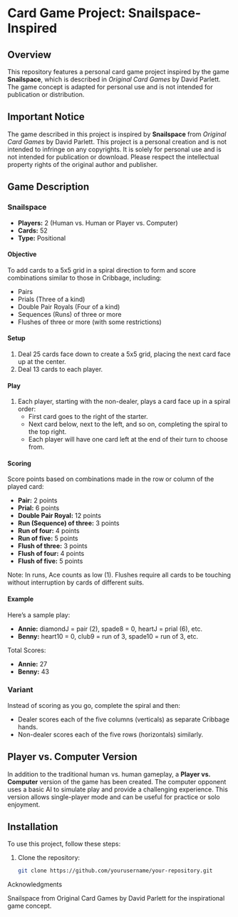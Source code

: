 # Card Game Project: Snailspace-Inspired

## Overview

This repository features a personal card game project inspired by the game **Snailspace**, which is described in *Original Card Games* by David Parlett. The game concept is adapted for personal use and is not intended for publication or distribution.

## Important Notice

The game described in this project is inspired by **Snailspace** from *Original Card Games* by David Parlett. This project is a personal creation and is not intended to infringe on any copyrights. It is solely for personal use and is not intended for publication or download. Please respect the intellectual property rights of the original author and publisher.

## Game Description

### Snailspace

- **Players:** 2 (Human vs. Human or Player vs. Computer)
- **Cards:** 52
- **Type:** Positional

#### Objective

To add cards to a 5x5 grid in a spiral direction to form and score combinations similar to those in Cribbage, including:
- Pairs
- Prials (Three of a kind)
- Double Pair Royals (Four of a kind)
- Sequences (Runs) of three or more
- Flushes of three or more (with some restrictions)

#### Setup

1. Deal 25 cards face down to create a 5x5 grid, placing the next card face up at the center.
2. Deal 13 cards to each player.

#### Play

1. Each player, starting with the non-dealer, plays a card face up in a spiral order:
   - First card goes to the right of the starter.
   - Next card below, next to the left, and so on, completing the spiral to the top right.
   - Each player will have one card left at the end of their turn to choose from.

#### Scoring

Score points based on combinations made in the row or column of the played card:
- **Pair:** 2 points
- **Prial:** 6 points
- **Double Pair Royal:** 12 points
- **Run (Sequence) of three:** 3 points
- **Run of four:** 4 points
- **Run of five:** 5 points
- **Flush of three:** 3 points
- **Flush of four:** 4 points
- **Flush of five:** 5 points

Note: In runs, Ace counts as low (1). Flushes require all cards to be touching without interruption by cards of different suits.

#### Example

Here’s a sample play:

- **Annie:** diamondJ = pair (2), spade8 = 0, heartJ = prial (6), etc.
- **Benny:** heart10 = 0, club9 = run of 3, spade10 = run of 3, etc.

Total Scores:
- **Annie:** 27
- **Benny:** 43

### Variant

Instead of scoring as you go, complete the spiral and then:
- Dealer scores each of the five columns (verticals) as separate Cribbage hands.
- Non-dealer scores each of the five rows (horizontals) similarly.

## Player vs. Computer Version

In addition to the traditional human vs. human gameplay, a **Player vs. Computer** version of the game has been created. The computer opponent uses a basic AI to simulate play and provide a challenging experience. This version allows single-player mode and can be useful for practice or solo enjoyment.

## Installation

To use this project, follow these steps:

1. Clone the repository:
   ```bash
   git clone https://github.com/yourusername/your-repository.git

Acknowledgments

Snailspace from Original Card Games by David Parlett for the inspirational game concept.

